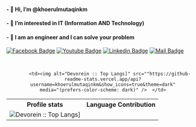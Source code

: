 <!---
khoerul225/khoerul225 is a ✨ special ✨ repository because its `README.md` (this file) appears on your GitHub profile.
You can click the Preview link to take a look at your changes.
--->
#### - 👋 Hi, I’m @khoerulmutaqinkm
#### - 👀 I’m interested in IT (Information AND Technology)
#### - 🤔  I am an engineer and I can solve your problem
<!-- #### - 📫 How to reach me : [Twitter](https://twitter.com/mutaqin225) -->



[![Facebook Badge](https://img.shields.io/badge/Facebook-1877F2?style=for-the-badge&logo=facebook&logoColor=white)](https://www.facebook.com/mutaqin.khoerul)
[![Youtube Badge](https://img.shields.io/badge/YouTube-FF0000?style=for-the-badge&logo=youtube&logoColor=white)](https://www.youtube.com/@mrepsilon4662) 
[![Linkedin Badge](https://img.shields.io/badge/LinkedIn-0077B5?style=for-the-badge&logo=linkedin&logoColor=white)](https://www.linkedin.com/in/khoerul-mutaqin-9866a1221/) 
[![Mail Badge](https://img.shields.io/badge/Gmail-D14836?style=for-the-badge&logo=gmail&logoColor=white)](mailto:khoerulmutaqin225@gmail.com)

<br/>

<p align="center">
   <table>
      <tr>
      <th>Profile stats  </th>
       <th>Language Contribution</th>
     </tr>
      <tr>
       <td><img alt="Devorein :: Top Langs]" src="https://github-readme-stats.vercel.app/api/top-langs/?username=khoerulmutaqinkm&langs_count=10&theme=transparent&layout=compact&hide=html"> </td>

         <td><img alt="Devorein :: Top Langs]" src=""https://github-readme-stats.vercel.app/api?username=khoerulmutaqinkm&show_icons=true&theme=dark"
    media="(prefers-color-scheme: dark)" />  </td>

   </table>
</p>

<!-- <h3>My coding stack: </h3>
<p>
  <img alt=".NET" src="https://img.icons8.com/color/48/000000/.net-framework.png" />
  <img alt="Python" src="https://img.icons8.com/color/48/000000/python.png" />
  <img alt="Odoo" src="https://s10.gifyu.com/images/odoo.png" />
  <img alt="PostgreSql" src="https://img.icons8.com/color/48/000000/postgreesql.png" /> 
  <img alt="Javascript" src="https://img.icons8.com/color/50/000000/javascript.png" /> 
  <img alt="Docker" src="https://img.icons8.com/color/48/000000/docker-container.png" /> 
  <img alt="Github" src="https://img.icons8.com/doodle/48/000000/github.png" /> 
  <img alt="Xml" src="https://img.icons8.com/color/48/000000/xml-file.png" />
  </br>
</p>
 -->
<!-- ![GitHub repo size](https://img.shields.io/github/repo-size/khoerulmutaqinkm/odooapps?style=plastic) -->
<!-- ![GitHub language count](https://img.shields.io/github/languages/count/khoerulmutaqinkm/odooapps?style=plastic) -->
<!-- ![GitHub top language](https://img.shields.io/github/languages/top/khoerulmutaqinkm/odooapps?style=plastic) -->
<!-- ![GitHub last commit](https://img.shields.io/github/last-commit/khoerulmutaqinkm/odooapps?color=red&style=plastic) -->

<br/>
